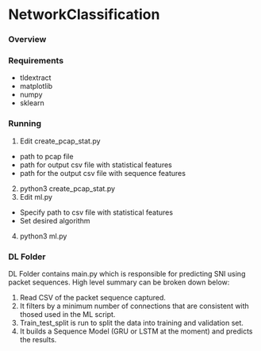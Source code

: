 # NetworkClassification
### Overview

### Requirements
- tldextract
- matplotlib
- numpy
- sklearn

### Running
1. Edit create_pcap_stat.py
- path to pcap file
- path for output csv file with statistical features 
- path for the output csv file with sequence features 
2. python3 create_pcap_stat.py
3. Edit ml.py
- Specify path to csv file with statistical features
- Set desired algorithm
4. python3 ml.py


### DL Folder

DL Folder contains main.py which is responsible for predicting SNI using packet
sequences. High level summary can be broken down below:

1. Read CSV of the packet sequence captured.
2. It filters by a minimum number of connections that are consistent with thosed
used in the ML script.
3. Train_test_split is run to split the data into training and validation set.
4. It builds a Sequence Model (GRU or LSTM at the moment) and predicts the results.
